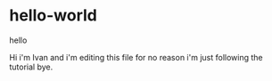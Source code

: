 # hello-world
hello

Hi i'm Ivan and i'm editing this file for no reason i'm just following the tutorial bye.
